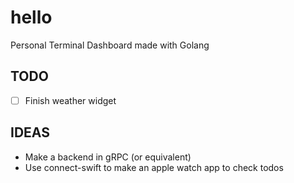 # hello
Personal Terminal Dashboard made with Golang

## TODO
- [ ] Finish weather widget

## IDEAS
- Make a backend in gRPC (or equivalent)
- Use connect-swift to make an apple watch app to check todos
